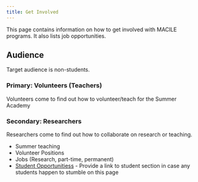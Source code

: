 ```yaml
---
title: Get Involved
---
```


This page contains information on how to get involved with MACILE programs. It also lists job opportunities. 

## Audience

Target audience is non-students. 

### Primary: Volunteers (Teachers)

Volunteers come to find out how to volunteer/teach for the Summer Academy

### Secondary: Researchers

Researchers come to find out how to collaborate on research or teaching. 

* Summer teaching
* Volunteer Positions
* Jobs (Research, part-time, permanent)
* [Student Opportunitiess](student-opportunities) - Provide a link to student section in case any students happen to stumble on this page
